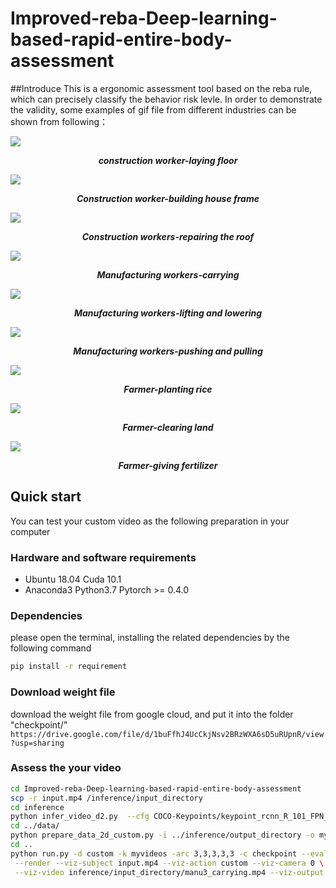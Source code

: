 # Improved-reba-Deep-learning-based-rapid-entire-body-assessment

##Introduce
This is a ergonomic assessment tool based on the reba rule, which can precisely classify the behavior risk levle. In order to demonstrate the validity, some examples of gif file from different industries can be shown from following：

![](gif/c-flooring.gif)
*<p align="center">**construction worker-laying floor**</p>*

![](gif/c-framing.gif)
*<p align="center">**Construction worker-building house frame**</p>*

![](gif/c-rooofing.gif)
*<p align="center">**Construction workers-repairing the roof**</p>*

![](gif/m-carrying.gif)
*<p align="center">**Manufacturing workers-carrying**</p>*

![](gif/m-liftinglowering.gif)
*<p align="center">**Manufacturing workers-lifting and lowering**</p>*

![](gif/m-pushpull.gif)
*<p align="center">**Manufacturing workers-pushing and pulling**</p>*

![](gif/a-planting_the_rice.gif)
*<p align="center">**Farmer-planting rice**</p>*

![](gif/a-land_clearing.gif)
*<p align="center">**Farmer-clearing land**</p>*

![](gif/a-giving_fertilizer.gif)
*<p align="center">**Farmer-giving fertilizer**</p>*

## Quick start 
You can test your custom video as the following preparation in your computer

### Hardware and software requirements
- Ubuntu 18.04  Cuda 10.1
- Anaconda3 Python3.7 Pytorch >= 0.4.0

### Dependencies
please open the terminal, installing the related dependencies by the following command
```sh
pip install -r requirement
```

### Download weight file
download the weight file from google cloud, and put it into the folder "checkpoint/"
``https://drive.google.com/file/d/1buFfhJ4UcCkjNsv2BRzWXA6sD5uRUpnR/view?usp=sharing``

### Assess the your video
```sh
cd Improved-reba-Deep-learning-based-rapid-entire-body-assessment
scp -r input.mp4 /inference/input_directory
cd inference
python infer_video_d2.py  --cfg COCO-Keypoints/keypoint_rcnn_R_101_FPN_3x.yaml  --output-dir output_directory  --image-ext mp4  input_directory
cd ../data/
python prepare_data_2d_custom.py -i ../inference/output_directory -o myvideos
cd ..
python run.py -d custom -k myvideos -arc 3,3,3,3,3 -c checkpoint --evaluate reba_pose.bin \
 --render --viz-subject input.mp4 --viz-action custom --viz-camera 0 \
 --viz-video inference/input_directory/manu3_carrying.mp4 --viz-output input.mp4 --viz-export outputfile --viz-size 6   #Replace the MP4 file with your own filename
```




